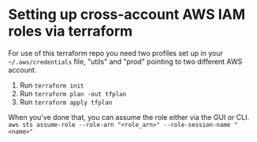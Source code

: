 # Setting up cross-account AWS IAM roles via terraform

For use of this terraform repo you need two profiles set up in your `~/.aws/credentials` file, "utils" and "prod" pointing to two different AWS account.

1. Run `terraform init`
2. Run `terraform plan -out tfplan`
3. Run `terraform apply tfplan`

When you've done that, you can assume the role either via the GUI or CLI.
`aws sts assume-role --role-arn "<role_arn>" --role-session-name "<name>"`
